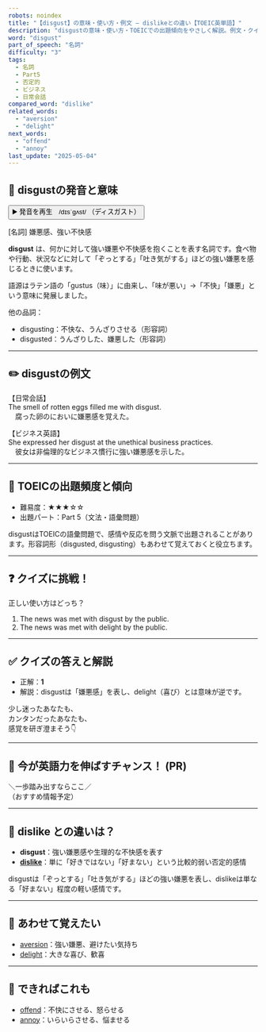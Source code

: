 ```yaml
---
robots: noindex
title: "【disgust】の意味・使い方・例文 ― dislikeとの違い【TOEIC英単語】"
description: "disgustの意味・使い方・TOEICでの出題傾向をやさしく解説。例文・クイズ付きでdislikeとの違いもわかりやすく学べます。"
word: "disgust"
part_of_speech: "名詞"
difficulty: "3"
tags:
  - 名詞
  - Part5
  - 否定的
  - ビジネス
  - 日常会話
compared_word: "dislike"
related_words:
  - "aversion"
  - "delight"
next_words:
  - "offend"
  - "annoy"
last_update: "2025-05-04"
---
```


## 🔰 disgustの発音と意味

<button class="play-audio" onclick="playTTS('disgust')">
  <span class="play-audio-main">
    ▶️ 発音を再生　/dɪsˈɡʌst/
  </span>
  <span class="play-audio-sub">
    （ディスガスト）
  </span>
</button>

[名詞] 嫌悪感、強い不快感

**disgust** は、何かに対して強い嫌悪や不快感を抱くことを表す名詞です。食べ物や行動、状況などに対して「ぞっとする」「吐き気がする」ほどの強い嫌悪を感じるときに使います。

語源はラテン語の「gustus（味）」に由来し、「味が悪い」→「不快」「嫌悪」という意味に発展しました。

他の品詞：  
- disgusting：不快な、うんざりさせる（形容詞）
- disgusted：うんざりした、嫌悪した（形容詞）

---

## ✏️ disgustの例文

【日常会話】  
The smell of rotten eggs filled me with disgust.  
　腐った卵のにおいに嫌悪感を覚えた。

【ビジネス英語】  
She expressed her disgust at the unethical business practices.  
　彼女は非倫理的なビジネス慣行に強い嫌悪感を示した。

---

## 🎯 TOEICの出題頻度と傾向

- 難易度：★★★☆☆
- 出題パート：Part 5（文法・語彙問題）

disgustはTOEICの語彙問題で、感情や反応を問う文脈で出題されることがあります。形容詞形（disgusted, disgusting）もあわせて覚えておくと役立ちます。

---

## ❓ クイズに挑戦！

正しい使い方はどっち？

1. The news was met with disgust by the public.  
2. The news was met with delight by the public.

---

## ✅ クイズの答えと解説

- 正解：**1**
- 解説：disgustは「嫌悪感」を表し、delight（喜び）とは意味が逆です。

少し迷ったあなたも、  
カンタンだったあなたも、  
感覚を研ぎ澄まそう👇️

---

## 🚀 今が英語力を伸ばすチャンス！ (PR)

<div class="info-center">
＼一歩踏み出すならここ／<br>  
（おすすめ情報予定）
</div>

---

## 🤔  dislike との違いは？

- **disgust**：強い嫌悪感や生理的な不快感を表す
- **[dislike](/word/dislike)**：単に「好きではない」「好まない」という比較的弱い否定的感情

disgustは「ぞっとする」「吐き気がする」ほどの強い嫌悪を表し、dislikeは単なる「好まない」程度の軽い感情です。

---

## 🧩 あわせて覚えたい

- [aversion](/word/aversion)：強い嫌悪、避けたい気持ち
- [delight](/word/delight)：大きな喜び、歓喜

---

## 📖 できればこれも

- [offend](/word/offend)：不快にさせる、怒らせる
- [annoy](/word/annoy)：いらいらさせる、悩ませる

<!-- cvid: aid39_bid20 -->
